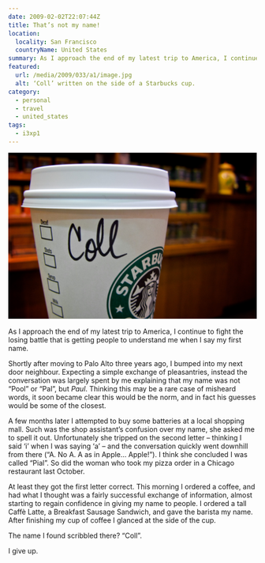 ```yaml
---
date: 2009-02-02T22:07:44Z
title: That’s not my name!
location:
  locality: San Francisco
  countryName: United States
summary: As I approach the end of my latest trip to America, I continue to fight the losing battle that is getting people to understand me when I say my first name.
featured:
  url: /media/2009/033/a1/image.jpg
  alt: ‘Coll’ written on the side of a Starbucks cup.
category:
  - personal
  - travel
  - united_states
tags:
  - i3xp1
---
```


![’Coll’ written on the side of a Starbucks cup.](../media/2009/033/a1/image.jpg)

As I approach the end of my latest trip to America, I continue to fight the losing battle that is getting people to understand me when I say my first name.

Shortly after moving to Palo Alto three years ago, I bumped into my next door neighbour. Expecting a simple exchange of pleasantries, instead the conversation was largely spent by me explaining that my name was not “Pool” or “Pal”, but _Paul_. Thinking this may be a rare case of misheard words, it soon became clear this would be the norm, and in fact his guesses would be some of the closest.

A few months later I attempted to buy some batteries at a local shopping mall. Such was the shop assistant’s confusion over my name, she asked me to spell it out. Unfortunately she tripped on the second letter – thinking I said ‘i’ when I was saying ‘a’ – and the conversation quickly went downhill from there (“A. No A. A as in Apple… Apple!”). I think she concluded I was called “Pial”. So did the woman who took my pizza order in a Chicago restaurant last October.

At least they got the first letter correct. This morning I ordered a coffee, and had what I thought was a fairly successful exchange of information, almost starting to regain confidence in giving my name to people. I ordered a tall Caffè Latte, a Breakfast Sausage Sandwich, and gave the barista my name. After finishing my cup of coffee I glanced at the side of the cup.

The name I found scribbled there? “Coll”.

I give up.
